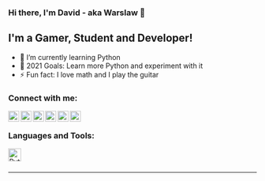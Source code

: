 ### Hi there, I'm David - aka Warslaw 👋

## I'm a Gamer, Student and Developer!

- 🌱 I’m currently learning Python
- 🥅 2021 Goals: Learn more Python and experiment with it
- ⚡ Fun fact: I love math and I play the guitar

### Connect with me:

[<img align="left" alt="YourLocalJapanese | YouTube" width="22px" src="https://cdn.jsdelivr.net/npm/simple-icons@v3/icons/youtube.svg" />][youtube]
[<img align="left" alt="YourLocalJapanese | Twitter" width="22px" src="https://cdn.jsdelivr.net/npm/simple-icons@v3/icons/twitter.svg" />][twitter]
[<img align="left" alt="Warslaw | Discord" width="22px" src="https://cdn.jsdelivr.net/npm/simple-icons@3.13.0/icons/discord.svg" />][discord]
[<img align="left" alt="Warslaw | Reddit" width="22px" src="https://cdn.jsdelivr.net/npm/simple-icons@3.13.0/icons/reddit.svg" />][reddit]
[<img align="left" alt="YourLocalJapanese | Spotify" width="22px" src="https://cdn.jsdelivr.net/npm/simple-icons@3.13.0/icons/spotify.svg" />][spotify]
[<img align="left" alt="Warslaw | Steam" width="22px" src="https://cdn.jsdelivr.net/npm/simple-icons@3.13.0/icons/steam.svg" />][steam]


<br />

### Languages and Tools:

[<img align="left" alt="Python" width="26px" src="https://cdn.jsdelivr.net/npm/simple-icons@3.13.0/icons/python.svg" />][discord]

<br />
<br />

---

</details>

[twitter]: https://twitter.com/IocalJapanese
[youtube]: https://www.youtube.com/channel/UCmmYlMbP34KGQx2BOdSG87g
[discord]: https://discord.gg/RCuRNnzK8g
[reddit]: https://www.reddit.com/user/WarsIaw
[spotify]: https://open.spotify.com/user/3wmtk4gqe2bkzqg00jun6c3q9
[steam]: https://steamcommunity.com/id/Warslaw/


